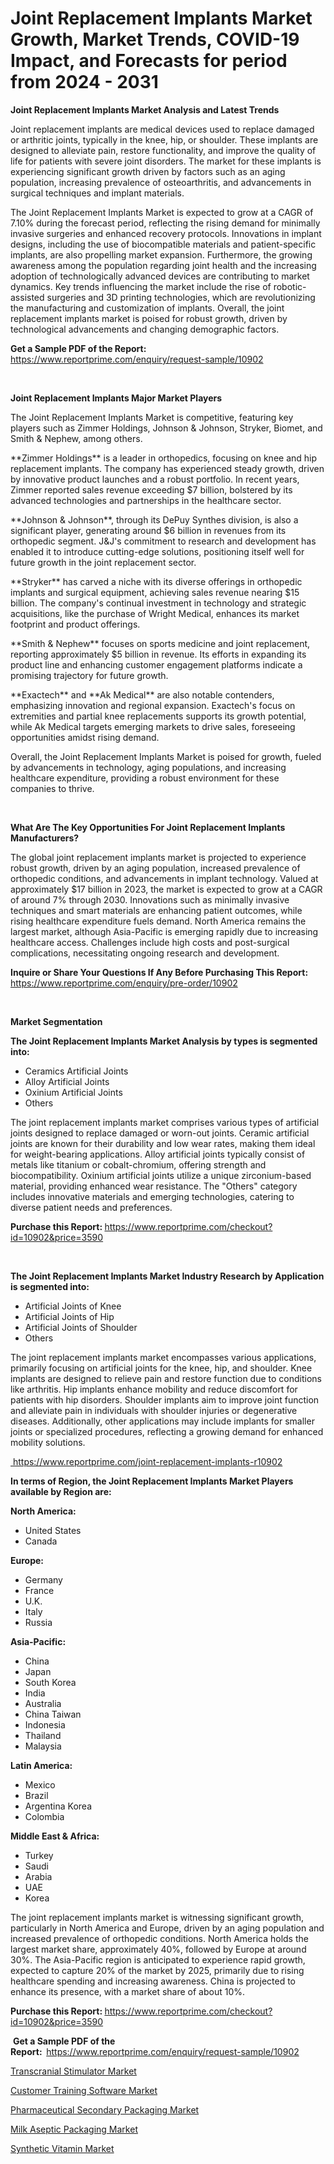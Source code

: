 <p><h1>Joint Replacement Implants Market Growth, Market Trends, COVID-19 Impact, and Forecasts for period from 2024 - 2031</h1></p><p><strong>Joint Replacement Implants Market Analysis and Latest Trends</strong></p>
<p><p>Joint replacement implants are medical devices used to replace damaged or arthritic joints, typically in the knee, hip, or shoulder. These implants are designed to alleviate pain, restore functionality, and improve the quality of life for patients with severe joint disorders. The market for these implants is experiencing significant growth driven by factors such as an aging population, increasing prevalence of osteoarthritis, and advancements in surgical techniques and implant materials.</p><p>The Joint Replacement Implants Market is expected to grow at a CAGR of 7.10% during the forecast period, reflecting the rising demand for minimally invasive surgeries and enhanced recovery protocols. Innovations in implant designs, including the use of biocompatible materials and patient-specific implants, are also propelling market expansion. Furthermore, the growing awareness among the population regarding joint health and the increasing adoption of technologically advanced devices are contributing to market dynamics. Key trends influencing the market include the rise of robotic-assisted surgeries and 3D printing technologies, which are revolutionizing the manufacturing and customization of implants. Overall, the joint replacement implants market is poised for robust growth, driven by technological advancements and changing demographic factors.</p></p>
<p><strong>Get a Sample PDF of the Report:&nbsp;</strong> <a href="https://www.reportprime.com/enquiry/request-sample/10902">https://www.reportprime.com/enquiry/request-sample/10902</a></p>
<p>&nbsp;</p>
<p><strong>Joint Replacement Implants Major Market Players</strong></p>
<p><p>The Joint Replacement Implants Market is competitive, featuring key players such as Zimmer Holdings, Johnson & Johnson, Stryker, Biomet, and Smith & Nephew, among others. </p><p>**Zimmer Holdings** is a leader in orthopedics, focusing on knee and hip replacement implants. The company has experienced steady growth, driven by innovative product launches and a robust portfolio. In recent years, Zimmer reported sales revenue exceeding $7 billion, bolstered by its advanced technologies and partnerships in the healthcare sector.</p><p>**Johnson & Johnson**, through its DePuy Synthes division, is also a significant player, generating around $6 billion in revenues from its orthopedic segment. J&J's commitment to research and development has enabled it to introduce cutting-edge solutions, positioning itself well for future growth in the joint replacement sector.</p><p>**Stryker** has carved a niche with its diverse offerings in orthopedic implants and surgical equipment, achieving sales revenue nearing $15 billion. The company's continual investment in technology and strategic acquisitions, like the purchase of Wright Medical, enhances its market footprint and product offerings.</p><p>**Smith & Nephew** focuses on sports medicine and joint replacement, reporting approximately $5 billion in revenue. Its efforts in expanding its product line and enhancing customer engagement platforms indicate a promising trajectory for future growth.</p><p>**Exactech** and **Ak Medical** are also notable contenders, emphasizing innovation and regional expansion. Exactech's focus on extremities and partial knee replacements supports its growth potential, while Ak Medical targets emerging markets to drive sales, foreseeing opportunities amidst rising demand.</p><p>Overall, the Joint Replacement Implants Market is poised for growth, fueled by advancements in technology, aging populations, and increasing healthcare expenditure, providing a robust environment for these companies to thrive.</p></p>
<p>&nbsp;</p>
<p><strong>What Are The Key Opportunities For Joint Replacement Implants Manufacturers?</strong></p>
<p><p>The global joint replacement implants market is projected to experience robust growth, driven by an aging population, increased prevalence of orthopedic conditions, and advancements in implant technology. Valued at approximately $17 billion in 2023, the market is expected to grow at a CAGR of around 7% through 2030. Innovations such as minimally invasive techniques and smart materials are enhancing patient outcomes, while rising healthcare expenditure fuels demand. North America remains the largest market, although Asia-Pacific is emerging rapidly due to increasing healthcare access. Challenges include high costs and post-surgical complications, necessitating ongoing research and development.</p></p>
<p><strong>Inquire or Share Your Questions If Any Before Purchasing This Report:</strong> <a href="https://www.reportprime.com/enquiry/pre-order/10902">https://www.reportprime.com/enquiry/pre-order/10902</a></p>
<p>&nbsp;</p>
<p><strong>Market Segmentation</strong></p>
<p><strong>The Joint Replacement Implants Market Analysis by types is segmented into:</strong></p>
<p><ul><li>Ceramics Artificial Joints</li><li>Alloy Artificial Joints</li><li>Oxinium Artificial Joints</li><li>Others</li></ul></p>
<p><p>The joint replacement implants market comprises various types of artificial joints designed to replace damaged or worn-out joints. Ceramic artificial joints are known for their durability and low wear rates, making them ideal for weight-bearing applications. Alloy artificial joints typically consist of metals like titanium or cobalt-chromium, offering strength and biocompatibility. Oxinium artificial joints utilize a unique zirconium-based material, providing enhanced wear resistance. The "Others" category includes innovative materials and emerging technologies, catering to diverse patient needs and preferences.</p></p>
<p><strong>Purchase this Report:&nbsp;</strong><a href="https://www.reportprime.com/checkout?id=10902&price=3590">https://www.reportprime.com/checkout?id=10902&price=3590</a></p>
<p>&nbsp;</p>
<p><strong>The Joint Replacement Implants Market Industry Research by Application is segmented into:</strong></p>
<p><ul><li>Artificial Joints of Knee</li><li>Artificial Joints of Hip</li><li>Artificial Joints of Shoulder</li><li>Others</li></ul></p>
<p><p>The joint replacement implants market encompasses various applications, primarily focusing on artificial joints for the knee, hip, and shoulder. Knee implants are designed to relieve pain and restore function due to conditions like arthritis. Hip implants enhance mobility and reduce discomfort for patients with hip disorders. Shoulder implants aim to improve joint function and alleviate pain in individuals with shoulder injuries or degenerative diseases. Additionally, other applications may include implants for smaller joints or specialized procedures, reflecting a growing demand for enhanced mobility solutions.</p></p>
<p><a href="https://www.reportprime.com/joint-replacement-implants-r10902">&nbsp;https://www.reportprime.com/joint-replacement-implants-r10902</a></p>
<p><strong>In terms of Region, the Joint Replacement Implants Market Players available by Region are:</strong></p>
<p>
    <p> <strong> North America: </strong>
        <ul>
            <li>United States</li>
            <li>Canada</li>
        </ul>
        </p> 
    <p> <strong> Europe: </strong>
        <ul>
            <li>Germany</li>
            <li>France</li>
            <li>U.K.</li>
            <li>Italy</li>
            <li>Russia</li>
        </ul>
        </p> 
    <p> <strong> Asia-Pacific: </strong>
        <ul>
            <li>China</li>
            <li>Japan</li>
            <li>South Korea</li>
            <li>India</li>
            <li>Australia</li>
            <li>China Taiwan</li>
            <li>Indonesia</li>
            <li>Thailand</li>
            <li>Malaysia</li>
        </ul>
        </p> 
    <p> <strong> Latin America: </strong>
        <ul>
            <li>Mexico</li>
            <li>Brazil</li>
            <li>Argentina Korea</li>
            <li>Colombia</li>
        </ul>
        </p> 
    <p> <strong> Middle East & Africa: </strong>
        <ul>
            <li>Turkey</li>
            <li>Saudi</li>
            <li>Arabia</li>
            <li>UAE</li>
            <li>Korea</li>
        </ul>
    </p>
    </p>
<p><p>The joint replacement implants market is witnessing significant growth, particularly in North America and Europe, driven by an aging population and increased prevalence of orthopedic conditions. North America holds the largest market share, approximately 40%, followed by Europe at around 30%. The Asia-Pacific region is anticipated to experience rapid growth, expected to capture 20% of the market by 2025, primarily due to rising healthcare spending and increasing awareness. China is projected to enhance its presence, with a market share of about 10%.</p></p>
<p><strong>Purchase this Report: </strong><a href="https://www.reportprime.com/checkout?id=10902&price=3590">https://www.reportprime.com/checkout?id=10902&price=3590</a></p>
<p>&nbsp;<strong>Get a Sample PDF of the Report:&nbsp;&nbsp;</strong><a href="https://www.reportprime.com/enquiry/request-sample/10902">https://www.reportprime.com/enquiry/request-sample/10902</a></p>
<p><strong></strong></p>
<p><p><a href="https://github.com/RickHolmes3/Market-Research-Report-List-6/blob/main/transcranial-stimulator-market.md">Transcranial Stimulator Market</a></p><p><a href="https://www.linkedin.com/pulse/customer-training-software-market-trends-strategic-insights-k0uze?trackingId=EZEiHUItQzW3yuU8vT%2FxhQ%3D%3D">Customer Training Software Market</a></p><p><a href="https://www.linkedin.com/pulse/global-pharmaceutical-secondary-packaging-market-analysis-u2hse?trackingId=Wr0Ic5neT46Y%2FRYi%2FNAvTw%3D%3D">Pharmaceutical Secondary Packaging Market</a></p><p><a href="https://issuu.com/reportprime-2/docs/milk-aseptic-packaging-market-size-_125bd378ee88f0">Milk Aseptic Packaging Market</a></p><p><a href="https://issuu.com/reportprime-2/docs/synthetic-vitamin-market-size-2030._075f80d314ed51">Synthetic Vitamin Market</a></p></p>